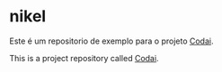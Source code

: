 # nikel

Este é um repositorio de exemplo para o projeto [Codai](https://codai.growdev.com.br/).

This is a project repository called  [Codai](https://codai.growdev.com.br/).
